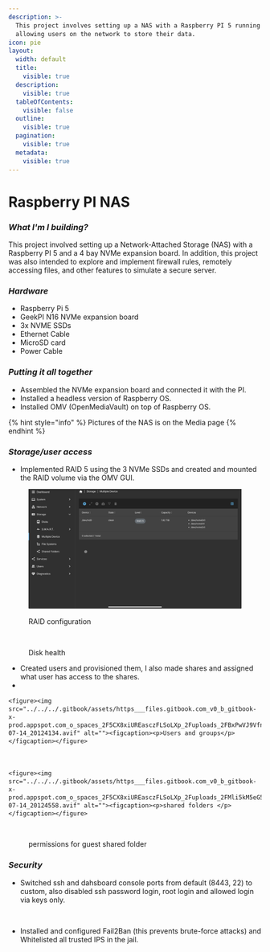 ```yaml
---
description: >-
  This project involves setting up a NAS with a Raspberry PI 5 running OMV
  allowing users on the network to store their data.
icon: pie
layout:
  width: default
  title:
    visible: true
  description:
    visible: true
  tableOfContents:
    visible: false
  outline:
    visible: true
  pagination:
    visible: true
  metadata:
    visible: true
---
```


# Raspberry PI NAS

### _What I'm I building?_

This project involved setting up a Network-Attached Storage (NAS) with a Raspberry PI 5 and a 4 bay NVMe expansion board. In addition, this project was also intended to explore and implement firewall rules, remotely accessing files, and other features to simulate a secure server.



### _Hardware_&#x20;

* Raspberry Pi 5 &#x20;
* GeekPI N16 NVMe expansion board&#x20;
* 3x NVME SSDs
* Ethernet Cable
* MicroSD card&#x20;
* Power Cable

### _Putting it all together_&#x20;

* Assembled the NVMe expansion board and connected it with the PI.&#x20;
* Installed a headless version of Raspberry OS. &#x20;
* Installed OMV (OpenMediaVault) on top of Raspberry OS.

{% hint style="info" %}
Pictures of the NAS is on the Media page
{% endhint %}

### _Storage/user access_

* Implemented RAID 5 using the 3 NVMe SSDs and created and mounted the RAID volume via the OMV GUI.

<figure><img src="../../../.gitbook/assets/IMG_0142.jpeg" alt=""><figcaption><p>RAID configuration</p></figcaption></figure>

<figure><img src="../../../.gitbook/assets/https___files.gitbook.com_v0_b_gitbook-x-prod.appspot.com_o_spaces_2F5CX8xiUREasczFLSoLXp_2Fuploads_2FBeatTOA9Npjt0oumcTeO_2Fimage.avif" alt=""><figcaption><p>Disk health</p></figcaption></figure>



* Created users and provisioned them, I also made shares and assigned what user has access to the shares.
*

    <figure><img src="../../../.gitbook/assets/https___files.gitbook.com_v0_b_gitbook-x-prod.appspot.com_o_spaces_2F5CX8xiUREasczFLSoLXp_2Fuploads_2FBxPwVJ9VfnTHdPLsloHd_2FScreenshot_202025-07-14_20124134.avif" alt=""><figcaption><p>Users and groups</p></figcaption></figure>



    <figure><img src="../../../.gitbook/assets/https___files.gitbook.com_v0_b_gitbook-x-prod.appspot.com_o_spaces_2F5CX8xiUREasczFLSoLXp_2Fuploads_2FMli5kM5eG5A9WgANEvSv_2FScreenshot_202025-07-14_20124558.avif" alt=""><figcaption><p>shared folders </p></figcaption></figure>



<figure><img src="../../../.gitbook/assets/https___files.gitbook.com_v0_b_gitbook-x-prod.appspot.com_o_spaces_2F5CX8xiUREasczFLSoLXp_2Fuploads_2FvRFWLvoM7KpqGQ7nsiUg_2Fimage.avif" alt=""><figcaption><p>permissions for guest shared folder</p></figcaption></figure>



### _Security_

* Switched ssh and dahsboard console ports from default (8443, 22) to custom, also disabled ssh password login, root login and allowed login via keys only.

<figure><img src="../../../.gitbook/assets/https___files.gitbook.com_v0_b_gitbook-x-prod.appspot.com_o_spaces_2F5CX8xiUREasczFLSoLXp_2Fuploads_2FtKCdLx9Q3zfC5X462rKp_2Fimage.avif" alt=""><figcaption></figcaption></figure>



* Installed and configured Fail2Ban (this prevents brute-force attacks) and Whitelisted all trusted IPS in the jail.

<figure><img src="../../../.gitbook/assets/https___files.gitbook.com_v0_b_gitbook-x-prod.appspot.com_o_spaces_2F5CX8xiUREasczFLSoLXp_2Fuploads_2FjfOtWbbHBfB4uoeky0eg_2Fimage.avif" alt=""><figcaption></figcaption></figure>


